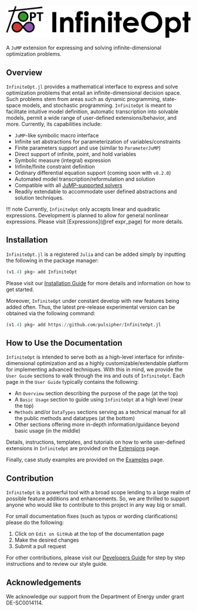 ![Logo](assets/full_logo.png)

A `JuMP` extension for expressing and solving infinite-dimensional optimization
problems.

## Overview
`InfiniteOpt.jl` provides a mathematical interface to express and solve
optimization problems that entail an infinite-dimensional decision space. Such
problems stem from areas such as dynamic programming, state-space models, and
stochastic programming. `InfiniteOpt` is meant to facilitate intuitive model
definition, automatic transcription into solvable models, permit a wide range
of user-defined extensions/behavior, and more. Currently, its capabilities
include:
- `JuMP`-like symbolic macro interface
- Infinite set abstractions for parameterization of variables/constraints
- Finite parameters support and use (similar to `ParameterJuMP`)
- Direct support of infinite, point, and hold variables
- Symbolic measure (integral) expression
- Infinite/finite constraint definition
- Ordinary differential equation support (coming soon with `v0.2.0`)
- Automated model transcription/reformulation and solution
- Compatible with all [JuMP-supported solvers](https://www.juliaopt.org/JuMP.jl/dev/installation/#Getting-Solvers-1)
- Readily extendable to accommodate user defined abstractions and solution techniques.

!!! note
    Currently, `InfiniteOpt` only accepts linear and quadratic expressions.
    Development is planned to allow for general nonlinear expressions. Please
    visit [Expressions](@ref expr_page) for more details.

## Installation
`InfiniteOpt.jl` is a registered `Julia` and can be added simply by inputting
the following in the package manager:
```julia
(v1.4) pkg> add InfiniteOpt
```
Please visit our [Installation Guide](@ref) for more details and information
on how to get started.

Moreover, `InfiniteOpt` under constant develop with new features being added often.
Thus, the latest pre-release experimental version can be obtained via the
following command:
```julia
(v1.4) pkg> add https://github.com/pulsipher/InfiniteOpt.jl
```

## How to Use the Documentation
`InfiniteOpt` is intended to serve both as a high-level interface for
infinite-dimensional optimization and as a highly customizable/extendable
platform for implementing advanced techniques. With this in mind, we provide the
`User Guide` sections to walk through the ins and outs of `InfiniteOpt`. Each
page in the `User Guide` typically contains the following:
- An `Overview` section describing the purpose of the page (at the top)
- A `Basic Usage` section to guide using `InfiniteOpt` at a high level (near the top)
- `Methods` and/or `DataTypes` sections serving as a technical manual for all the public methods and datatypes (at the bottom)
- Other sections offering more in-depth information/guidance beyond basic usage (in the middle)

Details, instructions, templates, and tutorials on how to write user-defined
extensions in `InfiniteOpt` are provided on the [Extensions](@ref) page.

Finally, case study examples are provided on the [Examples](@ref) page.

## Contribution
`InfiniteOpt` is a powerful tool with a broad scope lending to a large realm of
possible feature additions and enhancements. So, we are thrilled to support anyone
who would like to contribute to this project in any way big or small.

For small documentation fixes (such as typos or wording clarifications) please
do the following:
1. Click on `Edit on GitHub` at the top of the documentation page
2. Make the desired changes
3. Submit a pull request

For other contributions, please visit our [Developers Guide](@ref) for step by
step instructions and to review our style guide.

## Acknowledgements
We acknowledge our support from the Department of Energy under grant
DE-SC0014114.
